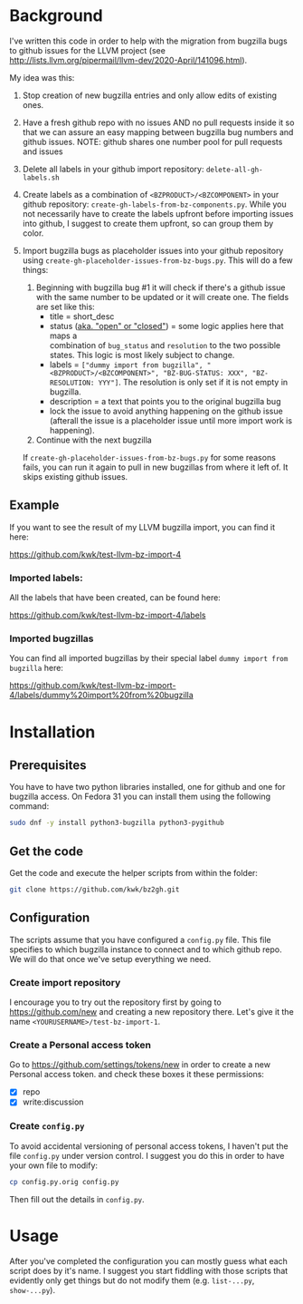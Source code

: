 
# Background 

I've written this code in order to help with the migration from bugzilla bugs to
github issues for the LLVM project
(see http://lists.llvm.org/pipermail/llvm-dev/2020-April/141096.html).

My idea was this:

1. Stop creation of new bugzilla entries and only allow edits of existing ones.
2. Have a fresh github repo with no issues AND no pull requests inside it so
   that we can assure an easy mapping between bugzilla bug numbers and github
   issues. NOTE: github shares one number pool for pull requests and issues
3. Delete all labels in your github import repository: `delete-all-gh-labels.sh`
4. Create labels as a combination of `<BZPRODUCT>/<BZCOMPONENT>` in your github
   repository: `create-gh-labels-from-bz-components.py`. While you not
   necessarily have to create the labels upfront before importing issues into
   github, I suggest to create them upfront, so can group them by color.
5. Import bugzilla bugs as placeholder issues into your github repository using
   `create-gh-placeholder-issues-from-bz-bugs.py`. This will do a few things:

   1. Beginning with bugzilla bug #1 it will check if there's a github issue
      with the same number to be updated or it will create one. The fields are
      set like this:
      * title = short_desc
      * status ([aka. "open" or "closed"](https://developer.github.com/v3/issues/#parameters-5)) = some logic applies here that maps a    
        combination of `bug_status` and `resolution` to the two possible states.
        This logic is most likely subject to change.
      * labels = `["dummy import from bugzilla", "<BZPRODUCT>/<BZCOMPONENT>", "BZ-BUG-STATUS: XXX", "BZ-RESOLUTION: YYY"]`. The resolution is only set if it is not empty in bugzilla.
      * description = a text that points you to the original bugzilla bug
      * lock the issue to avoid anything happening on the github issue
        (afterall the issue is a placeholder issue until more import work is
        happening).
   2. Continue with the next bugzilla
   
   If `create-gh-placeholder-issues-from-bz-bugs.py` for some reasons fails,
   you can run it again to pull in new bugzillas from where it left of.
   It skips existing github issues.


## Example

If you want to see the result of my LLVM bugzilla import, you can find it here:

https://github.com/kwk/test-llvm-bz-import-4

### Imported labels:

All the labels that have been created, can be found here:

https://github.com/kwk/test-llvm-bz-import-4/labels

### Imported bugzillas

You can find all imported bugzillas by their special label
`dummy import from bugzilla` here:

https://github.com/kwk/test-llvm-bz-import-4/labels/dummy%20import%20from%20bugzilla


# Installation

## Prerequisites

You have to have two python libraries installed, one for github and one for
bugzilla access. On Fedora 31 you can install them using the following command: 

```bash
sudo dnf -y install python3-bugzilla python3-pygithub
```

## Get the code

Get the code and execute the helper scripts from within the folder:

```bash
git clone https://github.com/kwk/bz2gh.git
```

## Configuration

The scripts assume that you have configured a `config.py` file. This file
specifies to which bugzilla instance to connect and to which github repo.
We will do that once we've setup everything we need.

### Create import repository

I encourage you to try out the repository first by going to
https://github.com/new and creating a new repository there. Let's give it the
name `<YOURUSERNAME>/test-bz-import-1`.

### Create a Personal access token

Go to https://github.com/settings/tokens/new in order to create a new Personal
access token. and check these boxes it these permissions:

- [x] repo
- [x] write:discussion

### Create `config.py`

To avoid accidental versioning of personal access tokens, I haven't put the file
`config.py` under version control. I suggest you do this in order to have your
own file to modify:

```bash
cp config.py.orig config.py
```

Then fill out the details in `config.py`.

# Usage

After you've completed the configuration you can mostly guess what each script
does by it's name. I suggest you start fiddling with those scripts that
evidently only get things but do not modify them (e.g. `list-...py`,
`show-...py`).


